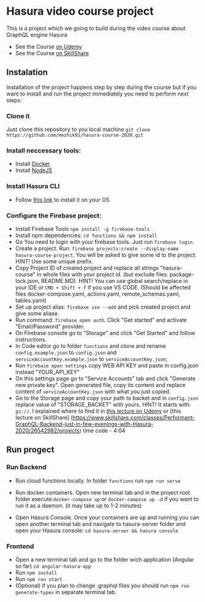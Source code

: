 # Hasura video course project

This is a project which we going to build during the video course about GraphQL engine Hasura

- See the Course [on Udemy](https://bit.ly/hasura-course)
- See the Course [on SkillShare](https://skl.sh/3fahki2)

## Instalation

Installation of the project happens step by step during the course but if you want to install and run the project immediately you need to perform next steps:

### Clone it

Just clone this repository to you local machine
`git clone https://github.com/mezhik91/hasura-course-2020.git`

### Install neccessary tools:

- Install [Docker](https://docs.docker.com/get-docker/)
- Install [NodeJS](https://nodejs.org/en/download/)

### Install Hasura CLI

- Follow [this link](https://hasura.io/docs/1.0/graphql/core/hasura-cli/install-hasura-cli.html) to install it on your OS

### Configure the Firebase project:

- Install Firebase Tools `npm install -g firebase-tools`
- Install npm dependencies: `cd functions && npm install`
- Go You need to login with your firebase tools. Just run `firebase login`.
- Create a project. Run: `firebase projects:create --display-name hasura-course-project`. You will be asked to give some id to the project. HINT! Use some unique prefix.
- Copy Project ID of created project and replace all strings "hasura-course" in whole files with your project id. (but exclude files: package-lock.json, README.MD). HINT! You can use global search/replace in your IDE or `CMD + Shift + f` if you use VS CODE. (Should be affected files docker-compose.yaml, actions.yaml, remote_schemas.yaml, tables.yaml)
- Set up project alias: `firebase use --add` and pick created project and give some aliase.
- Run command: `firebase open auth`. Click "Get started" and activate "Email/Password" provider.
- On Firebase console go to "Storage" and click "Get Started" and follow instructions.
- In Code editor go to folder `functions` and clone and rename `config.example.json` to `config.json` and `serviceAccountKey.example.json` to `serviceAccountKey.json`;
- Run `firebase open settings` copy WEB API KEY and paste in config.json instead "YOUR_API_KEY"
- On this settings page go to "Service Accounts" tab and click "Generate new private key". Open generated file, copy its content and replace content of `serviceAccountKey.json` with what you just copied.
- Go to the Storage page and copy your path to backet and in `config.json` replace value of "STORAGE_BACKET" with yours. HINT! It starts with: `gs://`. I explained where to find it in [this lecture on Udemy](https://www.udemy.com/course/develop-graphql-backend-faster-with-hasura/learn/lecture/23283364#overview) or [this lecture on SkillShare] (https://www.skillshare.com/classes/Performant-GraphQL-Backend-just-in-few-evenings-with-Hasura-2020/26542982/projects) time code - 4:04

## Run progect

### Run Backend

- Run cloud functions locally. In folder `functions` run `npm run serve`

- Run docker containers. Open new terminal tab and in the project root folder execute:`docker-compose up` or `docker-compose up -d` if you want to run it as a daemon. (it may take up to 1-2 minutes)

- Open Hasura Console. Once your containers are up and running you can open another terminal tab and navigate to hasura-server folder and open your Hasura console: `cd hasura-server && hasura console`

### Frontend

- Open a new terminal tab and go to the folder wich application (Angular so far) `cd angular-hasura-app`
- Run `npm install`
- Run `npm run start`
- (Optional) if you plan to change .graphql files you should run `npm run generate-types` in separate terminal tab.
